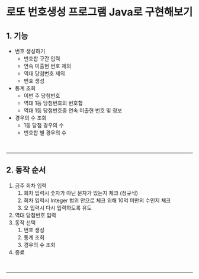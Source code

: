 # 로또 번호생성 프로그램 Java로 구현해보기

## 1. 기능
- 번호 생성하기
  - 번호합 구간 입력
  - 연속 미출현 번호 제외
  - 역대 당첨번호 제외
  - 번호 생성
- 통계 조회
  - 이번 주 당첨번호
  - 역대 1등 당첨번호의 번호합
  - 역대 1등 당첨번호중 연속 미출현 번호 및 정보
- 경우의 수 조회
  - 1등 당첨 경우의 수
  - 번호합 별 경우의 수

&nbsp;

---



## 2.  동작 순서
1. 금주 회차 입력
   1. 회차 입력시 숫자가 아닌 문자가 있는지 체크 (정규식)
   2. 회차 입력시 Integer 범위 안으로 체크 위해 10억 미만의 수인지 체크
   3. 오 입력시 다시 입력하도록 유도
2. 역대 당첨번호 입력
3. 동작 선택
   1. 번호 생성
   2. 통계 조회
   3. 경우의 수 조회
4. 종료

&nbsp;

---


